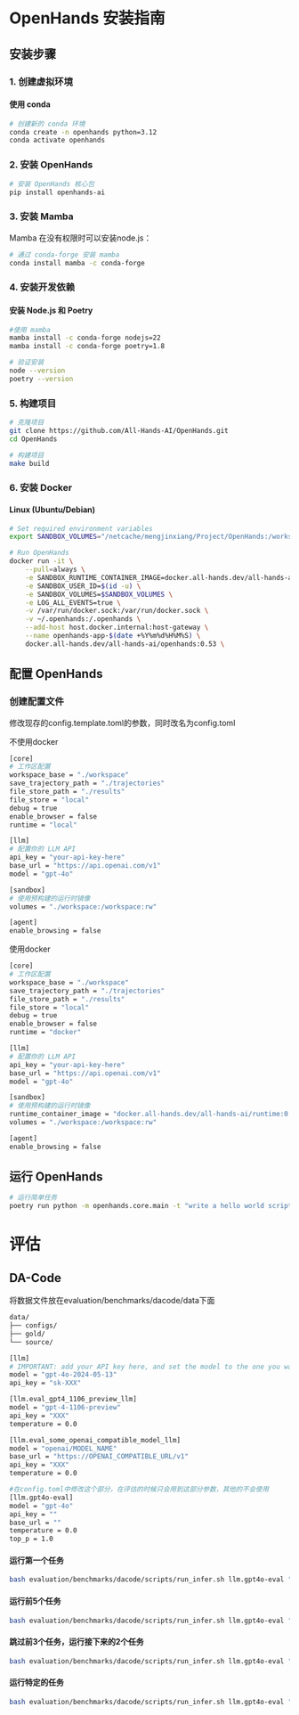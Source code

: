 # OpenHands 安装指南

##  安装步骤

### 1. 创建虚拟环境

#### 使用 conda
```bash
# 创建新的 conda 环境
conda create -n openhands python=3.12
conda activate openhands
```

### 2. 安装 OpenHands

```bash
# 安装 OpenHands 核心包
pip install openhands-ai
```

### 3. 安装 Mamba

Mamba 在没有权限时可以安装node.js：

```bash
# 通过 conda-forge 安装 mamba
conda install mamba -c conda-forge
```

### 4. 安装开发依赖

#### 安装 Node.js 和 Poetry
```bash
#使用 mamba
mamba install -c conda-forge nodejs=22
mamba install -c conda-forge poetry=1.8

# 验证安装
node --version
poetry --version
```

### 5. 构建项目

```bash
# 克隆项目
git clone https://github.com/All-Hands-AI/OpenHands.git
cd OpenHands

# 构建项目
make build
```

### 6. 安装 Docker

#### Linux (Ubuntu/Debian)
```bash
# Set required environment variables
export SANDBOX_VOLUMES="/netcache/mengjinxiang/Project/OpenHands:/workspace:rw"  # See

# Run OpenHands
docker run -it \
    --pull=always \
    -e SANDBOX_RUNTIME_CONTAINER_IMAGE=docker.all-hands.dev/all-hands-ai/runtime:0.53-nikolaik \
    -e SANDBOX_USER_ID=$(id -u) \
    -e SANDBOX_VOLUMES=$SANDBOX_VOLUMES \
    -e LOG_ALL_EVENTS=true \
    -v /var/run/docker.sock:/var/run/docker.sock \
    -v ~/.openhands:/.openhands \
    --add-host host.docker.internal:host-gateway \
    --name openhands-app-$(date +%Y%m%d%H%M%S) \
    docker.all-hands.dev/all-hands-ai/openhands:0.53 \

```


##  配置 OpenHands

### 创建配置文件
修改现存的config.template.toml的参数，同时改名为config.toml

不使用docker
```bash
[core]
# 工作区配置
workspace_base = "./workspace"
save_trajectory_path = "./trajectories"
file_store_path = "./results"
file_store = "local"
debug = true
enable_browser = false
runtime = "local"

[llm]
# 配置你的 LLM API
api_key = "your-api-key-here"
base_url = "https://api.openai.com/v1"
model = "gpt-4o"

[sandbox]
# 使用预构建的运行时镜像
volumes = "./workspace:/workspace:rw"

[agent]
enable_browsing = false
```


使用docker
```bash
[core]
# 工作区配置
workspace_base = "./workspace"
save_trajectory_path = "./trajectories"
file_store_path = "./results"
file_store = "local"
debug = true
enable_browser = false
runtime = "docker"

[llm]
# 配置你的 LLM API
api_key = "your-api-key-here"
base_url = "https://api.openai.com/v1"
model = "gpt-4o"

[sandbox]
# 使用预构建的运行时镜像
runtime_container_image = "docker.all-hands.dev/all-hands-ai/runtime:0.53-nikolaik"
volumes = "./workspace:/workspace:rw"

[agent]
enable_browsing = false
```


##  运行 OpenHands

```bash
# 运行简单任务
poetry run python -m openhands.core.main -t "write a hello world script in Python"
```


# 评估

## DA-Code
将数据文件放在evaluation/benchmarks/dacode/data下面
```bash
data/
├── configs/
├── gold/
└── source/
```

```bash
[llm]
# IMPORTANT: add your API key here, and set the model to the one you want to evaluate
model = "gpt-4o-2024-05-13"
api_key = "sk-XXX"

[llm.eval_gpt4_1106_preview_llm]
model = "gpt-4-1106-preview"
api_key = "XXX"
temperature = 0.0

[llm.eval_some_openai_compatible_model_llm]
model = "openai/MODEL_NAME"
base_url = "https://OPENAI_COMPATIBLE_URL/v1"
api_key = "XXX"
temperature = 0.0

#在config.toml中修改这个部分，在评估的时候只会用到这部分参数，其他的不会使用
[llm.gpt4o-eval]
model = "gpt-4o"
api_key = ""
base_url = ""
temperature = 0.0
top_p = 1.0
```

#### 运行第一个任务
```bash
bash evaluation/benchmarks/dacode/scripts/run_infer.sh llm.gpt4o-eval "" CodeActAgent 1
```

#### 运行前5个任务
```bash
bash evaluation/benchmarks/dacode/scripts/run_infer.sh llm.gpt4o-eval "" CodeActAgent 5
```

#### 跳过前3个任务，运行接下来的2个任务
```bash
bash evaluation/benchmarks/dacode/scripts/run_infer.sh llm.gpt4o-eval "" CodeActAgent 2 1 "" 3
```

#### 运行特定的任务
```bash
bash evaluation/benchmarks/dacode/scripts/run_infer.sh llm.gpt4o-eval "" CodeActAgent 0 1 "data-sa-001 plot-bar-015 di-csv-001"
```
